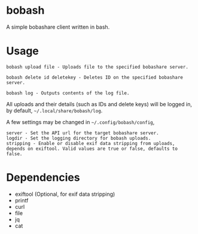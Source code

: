 # bobash
A simple bobashare client written in bash.

# Usage

```
bobash upload file - Uploads file to the specified bobashare server.

bobash delete id deletekey - Deletes ID on the specified bobashare server.

bobash log - Outputs contents of the log file.
```

All uploads and their details (such as IDs and delete keys) will be logged in, by default, ``~/.local/share/bobash/log``.

A few settings may be changed in ``~/.config/bobash/config``, 

```
server - Set the API url for the target bobashare server.
logdir - Set the logging directory for bobash uploads.
stripping - Enable or disable exif data stripping from uploads, depends on exiftool. Valid values are true or false, defaults to false.
```

# Dependencies
* exiftool (Optional, for exif data stripping)
* printf
* curl
* file
* jq
* cat
